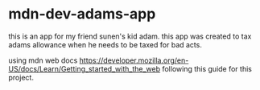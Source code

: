 # mdn-dev-adams-app
this is an app for my friend sunen's kid adam. this app was created to tax adams allowance when he needs to be taxed for bad acts.

using mdn web docs https://developer.mozilla.org/en-US/docs/Learn/Getting_started_with_the_web following this guide for this project.
